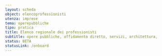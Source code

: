 ```yaml
---
layout: scheda
object: elencoprofessionisti
utenza: imprese
tema: operepubbliche
tipo: pratica
title: Elenco regionale dei professionisti
subtitle: opere pubbliche, affidamento diretto, servizi, architettura, ingegneria
status: BETA
statusLink: /onboard
---
```

